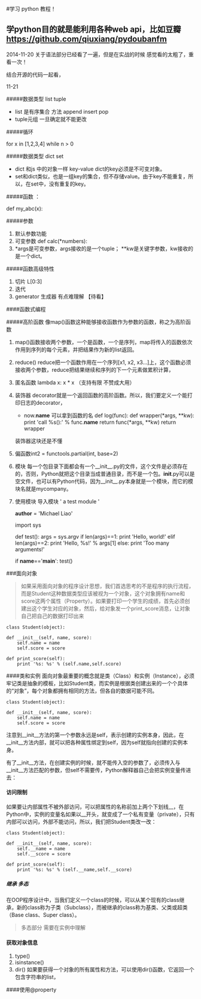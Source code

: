 #学习 python 教程！

## 学python目的就是能利用各种web api，比如豆瓣 https://github.com/qiuxiang/pydoubanfm


2014-11-20 
关于语法部分已经看了一遍，但是在实战的时候 感觉看的太粗了，重看一次！

结合开源的代码一起看，

11-21

#####数据类型 list tuple 

- list 是有序集合 方法 append insert pop 
- tuple元组 一旦确定就不能更改

#####循环

for x in [1,2,3,4]
while n > 0


#####数据类型 dict set

- dict 和js 中的对象一样 key-value dict的key必须是不可变对象。
- set和dict类似，也是一组key的集合，但不存储value。由于key不能重复，所以，在set中，没有重复的key。


#####函数 ：

def my_abc(x):

#####参数

1. 默认参数功能
2. 可变参数 def calc(*numbers):
3. *args是可变参数，args接收的是一个tuple； **kw是关键字参数，kw接收的是一个dict。

#####函数高级特性

1. 切片 L[0:3]
2. 迭代
3. generator 生成器 有点难理解 【待看】


####函数式编程

#####高阶函数 像map()函数这种能够接收函数作为参数的函数，称之为高阶函数

1. map()函数接收两个参数，一个是函数，一个是序列，map将传入的函数依次作用到序列的每个元素，并把结果作为新的list返回。
2. reduce() reduce把一个函数作用在一个序列[x1, x2, x3...]上，这个函数必须接收两个参数，reduce把结果继续和序列的下一个元素做累积计算，
3. 匿名函数 lambda x: x * x （支持有限 不赞成大用）
4. 装饰器 decorator就是一个返回函数的高阶函数。所以，我们要定义一个能打印日志的decorator，
	- now.__name__ 可以拿到函数的名
	def log(func):
    def wrapper(*args, **kw):
        print 'call %s():' % func.__name__
        return func(*args, **kw)
    return wrapper
    
    装饰器这块还是不懂
    
5. 偏函数int2 = functools.partial(int, base=2)
6. 模块 每一个包目录下面都会有一个__init__.py的文件，这个文件是必须存在的，否则，Python就把这个目录当成普通目录，而不是一个包。__init__.py可以是空文件，也可以有Python代码，因为__init__.py本身就是一个模块，而它的模块名就是mycompany。
7. 使用模块 导入模块
	' a test module '

	__author__ = 'Michael Liao'

	import sys

	def test():
    args = sys.argv
    if len(args)==1:
        print 'Hello, world!'
    elif len(args)==2:
        print 'Hello, %s!' % args[1]
    else:
        print 'Too many arguments!'

	if __name__=='__main__':
    	test()


 
 
 
###面向对象

> 如果采用面向对象的程序设计思想，我们首选思考的不是程序的执行流程，而是Student这种数据类型应该被视为一个对象，这个对象拥有name和score这两个属性（Property）。如果要打印一个学生的成绩，首先必须创建出这个学生对应的对象，然后，给对象发一个print_score消息，让对象自己把自己的数据打印出来 

	class Student(object):

    def __init__(self, name, score):
        self.name = name
        self.score = score

    def print_score(self):
        print '%s: %s' % (self.name,self.score)
        
        
        
        
####类和实例
面向对象最重要的概念就是类（Class）和实例（Instance），必须牢记类是抽象的模板，比如Student类，而实例是根据类创建出来的一个个具体的“对象”，每个对象都拥有相同的方法，但各自的数据可能不同。

	class Student(object):

    def __init__(self, name, score):
        self.name = name
        self.score = score

注意到__init__方法的第一个参数永远是self，表示创建的实例本身，因此，在__init__方法内部，就可以把各种属性绑定到self，因为self就指向创建的实例本身。

有了__init__方法，在创建实例的时候，就不能传入空的参数了，必须传入与__init__方法匹配的参数，但self不需要传，Python解释器自己会把实例变量传进去：

#### 访问限制

如果要让内部属性不被外部访问，可以把属性的名称前加上两个下划线__，在Python中，实例的变量名如果以__开头，就变成了一个私有变量（private），只有内部可以访问，外部不能访问，所以，我们把Student类改一改：

	class Student(object):

    def __init__(self, name, score):
        self.__name = name
        self.__score = score

    def print_score(self):
        print '%s: %s' % (self.__name,self.__score)


##### 继承 多态
在OOP程序设计中，当我们定义一个class的时候，可以从某个现有的class继承，新的class称为子类（Subclass），而被继承的class称为基类、父类或超类（Base class、Super class）。

> 多态部分 需要在实例中理解


#### 获取对象信息
1. type()
2. isinstance()
3. dir() 如果要获得一个对象的所有属性和方法，可以使用dir()函数，它返回一个包含字符串的list，


####使用@property









    
	
	 





